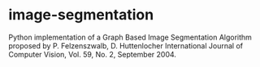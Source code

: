# image-segmentation
Python implementation of a Graph Based Image Segmentation Algorithm proposed by P. Felzenszwalb, D. Huttenlocher International Journal of Computer Vision, Vol. 59, No. 2, September 2004. 
